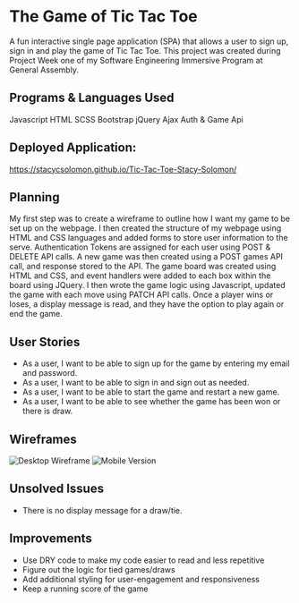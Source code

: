 # The Game of Tic Tac Toe 

A fun interactive single page application (SPA) that allows a user to sign up, sign in and play the game of Tic Tac Toe. This project was created during Project Week one of my Software Engineering Immersive Program at General Assembly.

## Programs & Languages Used

Javascript
HTML
SCSS
Bootstrap
jQuery
Ajax
Auth & Game Api

## Deployed Application:

https://stacycsolomon.github.io/Tic-Tac-Toe-Stacy-Solomon/

## Planning

My first step was to create a wireframe to outline how I want my game to be set up on the webpage. I then created the structure of my webpage using HTML and CSS languages and added forms to store user information to the serve. Authentication Tokens are assigned for each user using POST & DELETE API calls. A new game was then created using a POST games API call, and response stored to the API. The game board was created using HTML and CSS, and event handlers were added to each box within the board using JQuery. I then wrote the game logic using Javascript, updated the game with each move using PATCH API calls. Once a player wins or loses, a display message is read, and they have the option to play again or end the game.

## User Stories

* As a user, I want to be able to sign up for the game by entering my email and password.
* As a user, I want to be able to sign in and sign out as needed.
* As a user, I want to be able to start the game and restart a new game.
* As a user, I want to be able to see whether the game has been won or there is draw.
  
## Wireframes

![Desktop Wireframe](https://imgur.com/a/cMvEtId)
![Mobile Version](https://imgur.com/a/DxYReJz)

## Unsolved Issues

* There is no display message for a draw/tie.

## Improvements

* Use DRY code to make my code easier to read and less repetitive
* Figure out the logic for tied games/draws
* Add additional styling for user-engagement and responsiveness
* Keep a running score of the game